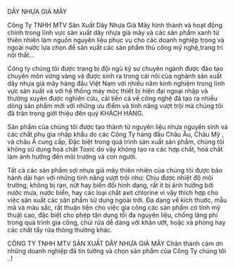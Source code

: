 DÂY NHỰA GIẢ MÂY

Công Ty TNHH MTV Sản Xuất Dây Nhựa Giả Mây hình thành và hoạt động chính trong lĩnh vực sản xuất dây nhựa giả mây và các sản phẩm xanh từ thiên nhiên làm nguồn nguyên liệu phục vụ cho các doanh nghiệp trong và ngoài nước lựa chọn để sản xuất các sản phẩm thủ công mỹ nghệ,trang trí nội thất…

Công ty chúng tôi được trang bị đội ngũ kỹ sư chuyên ngành được đào tạo chuyên môn vững vàng và được sinh ra trong cái nôi của nghành sản xuất dây nhựa giả mây hàng đầu Việt Nam với nhiều năm kinh nghiệm trong lĩnh vực sản xuất và với hệ thống máy móc thiết bị hiện đại ngoại nhập và thường xuyên được nghiên cứu, cải tiến cả về công nghệ đã tạo ra nhiều dòng sản phẩm mới với những ưu điểm và tính năng vượt trội mà chúng tôi đã trân trọng giới thiệu đến quý KHÁCH HÀNG.

Sản phẩm của chúng tôi được tạo thành từ nguyên liệu nhựa nguyên sinh và các chất phụ gia nhập khẩu do các Công Ty hàng đầu Châu Âu, Châu Mỹ , và châu Á cung cấp, Đặc biệt trong quá trình sản xuất sản phẩm, chúng tôi không sử dụng hoá chất Toxic do vậy không tạo ra các hợp chất, hoá chất làm ảnh hưởng đến môi trường và con người.

Tất cả các sản phẩm sợi nhựa giả mây thiên nhiên của chúng tôi được bảo hành dài hạn với những tính năng vượt trội như: Chịu được nhiệt độ môi trường, không bị rạn, nứt hay biến đổi hình dạng, rất ít bị ảnh hưởng bởi nước mưa, nước biển, hay các loại chất axit chlorine vì vậy thích hợp cho việc sản xuất các sản phẩm sử dụng ngoài trời. Đa dạng về kích thước, mẫu mã và màu sắc, rất thuận tiện cho việc gia công các sản phẩm có tính mỹ thuật cao, đặc biệt cho phép tận dụng tối đa nguyên liệu, chống lãng phí trong quá trình gia công, chùi rửa dễ dàng với khăn ướt, hoặc xà phòng hay các chất tẩy rửa thông thường khác.

CÔNG TY TNHH MTV SẢN XUẤT DÂY NHỰA GIẢ MÂY Chân thành cảm ơn những doanh nghiệp đã tin tưởng và chọn sản phẩm của Công Ty chúng tôi ..!
